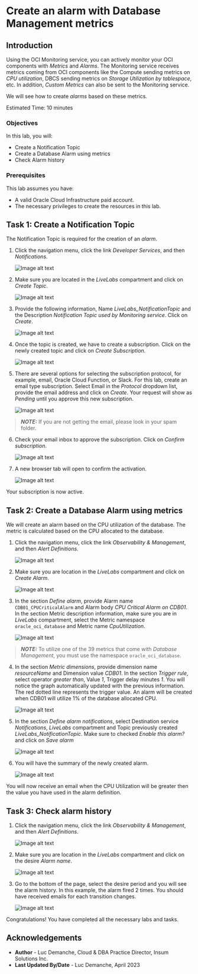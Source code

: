 # Create an alarm with Database Management metrics

## Introduction

Using the OCI Monitoring service, you can actively monitor your OCI components with *Metrics* and *Alarms*. The Monitoring service receives metrics coming from OCI components like the Compute sending metrics on *CPU utilization*, DBCS sending metrics on *Storage Utilization by tablespace*, etc. In addition, *Custom Metrics* can also be sent to the Monitoring service.

We will see how to create *alarms* based on these metrics.

Estimated Time: 10 minutes

### Objectives

In this lab, you will:
* Create a Notification Topic
* Create a Database Alarm using metrics
* Check Alarm history

### Prerequisites

This lab assumes you have:
* A valid Oracle Cloud Infrastructure paid account.
* The necessary privileges to create the resources in this lab.

## Task 1: Create a Notification Topic
The Notification Topic is required for the creation of an *alarm*.

1. Click the navigation menu, click the link *Developer Services*, and then *Notifications*.

	![Image alt text](images/home-notification.png)

2. Make sure you are located in the *LiveLabs* compartment and click on *Create Topic*.

	![Image alt text](images/topic-create.png)

3. Provide the following information, Name *LiveLabs_NotificationTopic* and the Description *Notification Topic used by Monitoring service*. Click on *Create*.

	![Image alt text](images/topic-info.png)

4. Once the topic is created, we have to create a subscription. Click on the newly created topic and click on *Create Subscription*.

	![Image alt text](images/subscription-create.png)

5. There are several options for selecting the subscription protocol, for example, email, Oracle Cloud Function, or Slack. For this lab, create an email type subscription. Select Email in the *Protocol* dropdown list, provide the email address and click on *Create*. Your request will show as *Pending* until you approve this new subscription.

	![Image alt text](images/subscription-info.png)

> **_NOTE:_** If you are not getting the email, please look in your spam folder.

6. Check your email inbox to approve the subscription. Click on *Confirm subscription*.

	![Image alt text](images/subscription-confirm.png)

7. A new browser tab will open to confirm the activation.

	![Image alt text](images/subscription-confirm-tab.png)

Your subscription is now active.

## Task 2: Create a Database Alarm using metrics

We will create an alarm based on the CPU utilization of the database. The metric is calculated based on the CPU allocated to the database.
1. Click the navigation menu, click the link *Observability & Management*, and then *Alert Definitions*.

	![Image alt text](images/home-alarm.png)

2. Make sure you are location in the *LiveLabs* compartment and click on *Create Alarm*.

	![Image alt text](images/alarm-create.png)

3. In the section *Define alarm*, provide Alarm name `CDB01_CPUCriticalAlarm` and Alarm body *CPU Critical Alarm on CDB01*. In the section Metric description information, make sure you are in *LiveLabs* compartment, select the Metric namespace `oracle_oci_database` and Metric name *CpuUtilization*.

	![Image alt text](images/alarm-define.png)

  > **_NOTE:_** To utilize one of the 39 metrics that come with *Database Management*, you must use the namespace `oracle_oci_database`.

4. In the section *Metric dimensions*, provide dimension name *resourceName* and Dimension value *CDB01*. In the section *Trigger rule*, select operator *greater than*, Value *1*, Trigger delay minutes *1*. You will notice the graph automatically updated with the previous information. The red dotted line represents the trigger value. An alarm will be created when CDB01 will utilize 1% of the database allocated CPU.

	![Image alt text](images/alarm-metric.png)

5. In the section *Define alarm notifications*, select Destination service *Notifications*, *LiveLabs* compartment and Topic previously created *LiveLabs_NotificationTopic*. Make sure to checked *Enable this alarm?* and click on *Save alarm*

	![Image alt text](images/alarm-notification.png)

6. You will have the summary of the newly created alarm.

	![Image alt text](images/alarm-created.png)

You will now receive an email when the CPU Utilization will be greater then the value you have used in the alarm definition.

## Task 3: Check alarm history

1. Click the navigation menu, click the link *Observability & Management*, and then *Alert Definitions*.

	![Image alt text](images/home-alarm.png)

2. Make sure you are location in the *LiveLabs* compartment and click on the desire *Alarm name*.

	![Image alt text](images/alarm-select.png)

3. Go to the bottom of the page, select the desire period and you will see the alarm history. In this example, the alarm fired 2 times. You should have received emails for each transition changes.

	![Image alt text](images/alarm-history.png)

Congratulations! You have completed all the necessary labs and tasks.

## Acknowledgements
* **Author** - Luc Demanche, Cloud & DBA Practice Director, Insum Solutions Inc.
* **Last Updated By/Date** - Luc Demanche, April 2023
